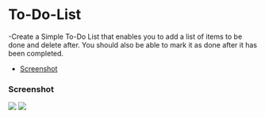 # To-Do-List
-Create a Simple To-Do List that enables you to add a list of items to be done and delete after. You should also be able to mark it as done after it has been completed.
 - [Screenshot](#screenshot)
 ### Screenshot

![](/screenshots/Screenshot%202023-12-28%20130119.png)
![](/screenshots/Screenshot%202023-12-28%20130225.png)

